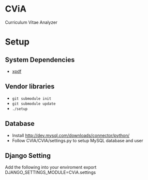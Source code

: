 # CViA
Curriculum Vitae Analyzer

# Setup

## System Dependencies
* [xpdf](www.foolabs.com/xpdf/download.html)

## Vendor libraries
* `git submodule init`
* `git submodule update`
* `./setup`

## Database
* Install http://dev.mysql.com/downloads/connector/python/
* Follow CVIA/CVIA/settings.py to setup MySQL database and user

## Django Setting
Add the following into your enviroment 
export DJANGO_SETTINGS_MODULE=CViA.settings

